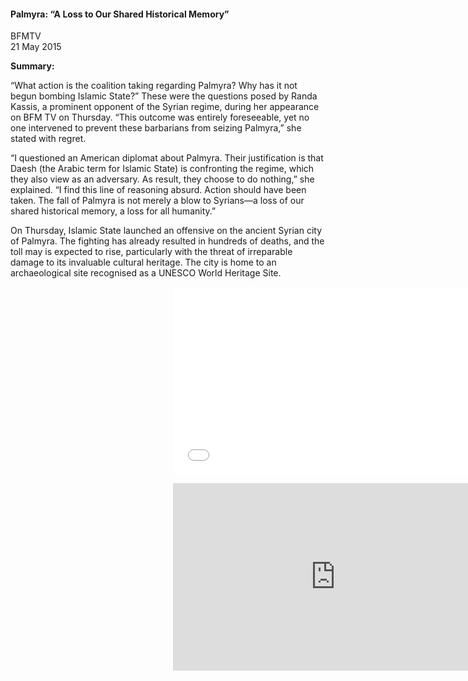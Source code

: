 <h4>Palmyra: “A Loss to Our Shared Historical Memory”</h4>

BFMTV  
21 May 2015  

<b>Summary:</b>

“What action is the coalition taking regarding Palmyra? Why has it not begun bombing Islamic State?” These were the questions posed by Randa Kassis, a prominent opponent of the Syrian regime, during her appearance on BFM TV on Thursday. “This outcome was entirely foreseeable, yet no one intervened to prevent these barbarians from seizing Palmyra,” she stated with regret.

“I questioned an American diplomat about Palmyra. Their justification is that Daesh (the Arabic term for Islamic State) is confronting the regime, which they also view as an adversary. As result, they choose to do nothing,” she explained. “I find this line of reasoning absurd. Action should have been taken. The fall of Palmyra is not merely a blow to Syrians—a loss of our shared historical memory, a loss for all humanity.”

On Thursday, Islamic State launched an offensive on the ancient Syrian city of Palmyra. The fighting has already resulted in hundreds of deaths, and the toll may is expected to rise, particularly with the threat of irreparable damage to its invaluable cultural heritage. The city is home to an archaeological site recognised as a UNESCO World Heritage Site.

<p></p>
<center>
<div style="position:relative;width: 520px;height: 300px;"><iframe src="(https://iframe.mediadelivery.net/play/455361/207ff757-d173-4170-a46b-926f3ef2f62f)" loading="lazy" style="border:0;position:absolute;top:0;height:100%;width:100%;" allow="accelerometer;gyroscope;autoplay;encrypted-media;picture-in-picture;" allowfullscreen="true"></iframe></div>
</center>  
<p></p>

<p></p>
<center>
<div style="position:relative;width: 520px;height: 300px;"><iframe src="https://iframe.mediadelivery.net/play/455361/207ff757-d173-4170-a46b-926f3ef2f62f" loading="lazy" style="border:0;position:absolute;top:0;height:100%;width:100%;" allow="accelerometer;gyroscope;autoplay;encrypted-media;picture-in-picture;" allowfullscreen="true"></iframe></div>
</center>  
<p></p>


